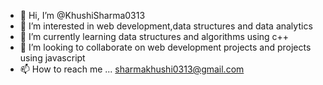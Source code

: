 - 👋 Hi, I’m @KhushiSharma0313
- 👀 I’m interested in web development,data structures and data analytics
- 🌱 I’m currently learning data structures and algorithms using c++
- 💞️ I’m looking to collaborate on web development projects and projects using javascript
- 📫 How to reach me ... sharmakhushi0313@gmail.com

<!---
KhushiSharma0313/KhushiSharma0313 is a ✨ special ✨ repository because its `README.md` (this file) appears on your GitHub profile.
You can click the Preview link to take a look at your changes.
--->
